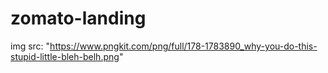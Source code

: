 # zomato-landing
img src: "https://www.pngkit.com/png/full/178-1783890_why-you-do-this-stupid-little-bleh-belh.png"

